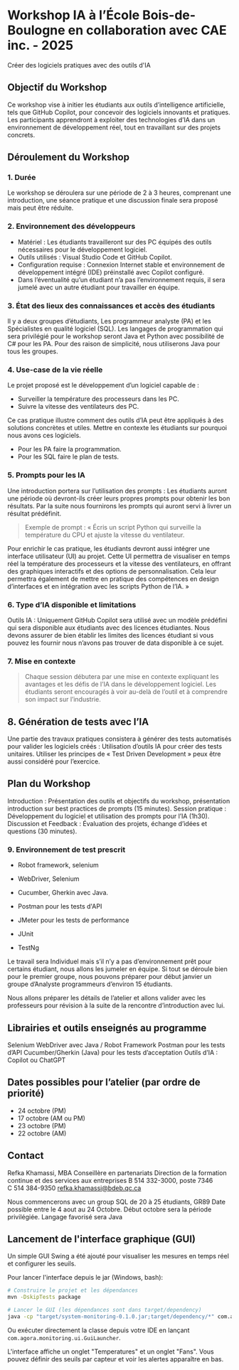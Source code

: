 # Workshop IA à l’École Bois-de-Boulogne en collaboration avec CAE inc. - 2025

Créer des logiciels pratiques avec des outils d'IA

## Objectif du Workshop

 Ce workshop vise à initier les étudiants aux outils d’intelligence artificielle, tels que GitHub Copilot, pour concevoir des logiciels innovants et pratiques. Les participants apprendront à exploiter des technologies d’IA dans un environnement de développement réel, tout en travaillant sur des projets concrets.

## Déroulement du Workshop

### 1. Durée

Le workshop se déroulera sur une période de 2 à 3 heures, comprenant une introduction, une séance pratique et une discussion finale sera proposé mais peut être réduite.

### 2. Environnement des développeurs

- Matériel : Les étudiants travailleront sur des PC équipés des outils nécessaires pour le développement logiciel.
- Outils utilisés : Visual Studio Code et GitHub Copilot.
- Configuration requise : Connexion Internet stable et environnement de développement intégré (IDE) préinstallé avec Copilot configuré.
- Dans l’éventualité qu’un étudiant n’a pas l’environnement requis, il sera jumelé avec un autre étudiant pour travailler en équipe.

### 3. État des lieux des connaissances et accès des étudiants

Il y a deux groupes d’étudiants, Les programmeur analyste (PA) et les Spécialistes en qualité logiciel (SQL).  Les langages de programmation qui sera privilégié pour le workshop seront Java et Python avec possibilité de C# pour les PA.
Pour des raison de simplicité, nous utiliserons Java pour tous les groupes.

### 4. Use-case de la vie réelle

Le projet proposé est le développement d’un logiciel capable de :

- Surveiller la température des processeurs dans les PC.
- Suivre la vitesse des ventilateurs des PC.

Ce cas pratique illustre comment des outils d’IA peut être appliqués à des solutions concrètes et utiles.
Mettre en contexte les étudiants sur pourquoi nous avons ces logiciels.

- Pour les PA faire la programmation.
- Pour les SQL faire le plan de tests.

### 5. Prompts pour les IA

Une introduction portera sur l’utilisation des prompts :
Les étudiants auront une période où devront-ils créer leurs propres prompts pour obtenir les bon résultats.
Par la suite nous fournirons les prompts qui auront servi à livrer un résultat prédéfinit.
> Exemple de prompt : « Écris un script Python qui surveille la température du CPU et ajuste la vitesse du ventilateur.

Pour enrichir le cas pratique, les étudiants devront aussi intégrer une interface utilisateur (UI) au projet. Cette UI permettra de visualiser en temps réel la température des processeurs et la vitesse des ventilateurs, en offrant des graphiques interactifs et des options de personnalisation. Cela leur permettra également de mettre en pratique des compétences en design d’interfaces et en intégration avec les scripts Python de l’IA. »

### 6. Type d’IA disponible et limitations

Outils IA : Uniquement GitHub Copilot sera utilisé avec un modèle prédéfini qui sera disponible aux étudiants avec des licences étudiantes.
Nous devons assurer de bien établir les limites des licences étudiant si vous pouvez les fournir nous n’avons pas trouver de data disponible à ce sujet.

### 7. Mise en contexte

> Chaque session débutera par une mise en contexte expliquant les avantages et les défis de l’IA dans le développement logiciel. Les étudiants seront encouragés à voir au-delà de l’outil et à comprendre son impact sur l’industrie.

## 8. Génération de tests avec l’IA

Une partie des travaux pratiques consistera à générer des tests automatisés pour valider les logiciels créés :
Utilisation d’outils IA pour créer des tests unitaires.
Utiliser les principes de « Test Driven Development » peux être aussi considéré pour l’exercice.

## Plan du Workshop

Introduction : Présentation des outils et objectifs du workshop, présentation introduction sur best practices de prompts (15 minutes).
Session pratique : Développement du logiciel et utilisation des prompts pour l’IA (1h30).
Discussion et Feedback : Évaluation des projets, échange d’idées et questions (30 minutes).

### 9. Environnement de test prescrit

- Robot framework, selenium
- WebDriver, Selenium
- Cucumber, Gherkin avec Java.
- Postman pour les tests d'API
- JMeter pour les tests de performance

- JUnit
- TestNg

Le travail sera Individuel mais s’il n’y a pas d’environnement prêt pour certains étudiant, nous allons les jumeler en équipe.
Si tout se déroule bien pour le premier groupe, nous pouvons préparer pour début janvier un groupe d’Analyste programmeurs d’environ 15 étudiants.

Nous allons préparer les détails de l’atelier et allons valider avec les professeurs pour révision à la suite de la rencontre d’introduction avec lui.

## Librairies et outils enseignés au programme

  Selenium WebDriver avec Java / Robot Framework
  Postman pour les tests d’API
  Cucumber/Gherkin (Java) pour les tests d’acceptation
  Outils d’IA : Copilot ou ChatGPT

## Dates possibles pour l’atelier (par ordre de priorité)

- 24 octobre (PM)
- 17 octobre (AM ou PM)
- 23 octobre (PM)
- 22 octobre (AM)

## Contact

Refka Khamassi, MBA
Conseillère en partenariats
Direction de la formation continue
et des services aux entreprises
B 514 332-3000, poste 7346
C 514 384-9350
<refka.khamassi@bdeb.qc.ca>

Nous commencerons avec un group SQL de 20 à 25 étudiants, GR89
Date possible entre le 4 aout au 24 Octobre.  Début octobre sera la période privilégiée. Langage favorisé sera Java

## Lancement de l'interface graphique (GUI)

Un simple GUI Swing a été ajouté pour visualiser les mesures en temps réel et configurer les seuils.

Pour lancer l'interface depuis le jar (Windows, bash):

```bash
# Construire le projet et les dépendances
mvn -DskipTests package

# Lancer le GUI (les dépendances sont dans target/dependency)
java -cp "target/system-monitoring-0.1.0.jar;target/dependency/*" com.agora.monitoring.ui.GuiLauncher
```

Ou exécuter directement la classe depuis votre IDE en lançant `com.agora.monitoring.ui.GuiLauncher`.

L'interface affiche un onglet "Temperatures" et un onglet "Fans". Vous pouvez définir des seuils par capteur et voir les alertes apparaître en bas.
